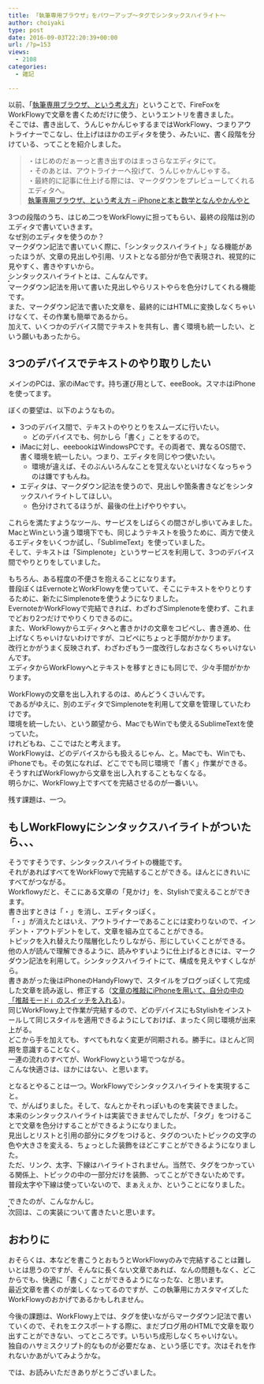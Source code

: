 ```yaml
---
title: 「執筆専用ブラウザ」をパワーアップ〜タグでシンタックスハイライト〜
author: choiyaki
type: post
date: 2016-09-03T22:20:39+00:00
url: /?p=153
views:
  - 2108
categories:
  - 雑記

---
```

以前、「[執筆専用ブラウザ、という考え方][1]」ということで、FireFoxをWorkFlowyで文章を書くためだけに使う、というエントリを書きました。  
そこでは、書き出して、うんじゃかんじゃするまではWorkFlowy、つまりアウトライナーでこなし、仕上げはほかのエディタを使う、みたいに、書く段階を分けている、ってことを紹介しました。

> ・はじめのだぁーっと書き出すのはまっさらなエディタにて。  
> ・そのあとは、アウトライナーへ投げて、うんじゃかんじゃする。  
> ・最終的に記事に仕上げる際には、マークダウンをプレビューしてくれるエディタへ。  
> [執筆専用ブラウザ、という考え方 – iPhoneと本と数学となんやかんやと][1] 

3つの段階のうち、はじめ二つをWorkFlowyに担ってもらい、最終の段階は別のエディタで書いていきます。  
なぜ別のエディタを使うのか？  
マークダウン記法で書いていく際に、「シンタックスハイライト」なる機能があったほうが、文章の見出しや引用、リストとなる部分が色で表現され、視覚的に見やすく、書きやすいから。  
シンタックスハイライトとは、こんなんです。  
<a href="https://www.flickr.com/photos/57988299@N08/29290789122" target="_blank" rel="nofollow"><img src="https://i0.wp.com/farm9.static.flickr.com/8098/29290789122_4c9a460cf6.jpg?w=660" alt="" title="キャプチャ by choiyaki, on Flickr" style="border: 1px solid black;" data-recalc-dims="1" /></a>  
マークダウン記法を用いて書いた見出しやらリストやらを色分けしてくれる機能です。  
また、マークダウン記法で書いた文章を、最終的にはHTMLに変換しなくちゃいけなくて、その作業も簡単であるから。  
加えて、いくつかのデバイス間でテキストを共有し、書く環境も統一したい、という願いもあったから。

## 3つのデバイスでテキストのやり取りしたい

メインのPCは、家のiMacです。持ち運び用として、eeeBook。スマホはiPhoneを使ってます。

ぼくの要望は、以下のようなもの。

  * 3つのデバイス間で、テキストのやりとりをスムーズに行いたい。 
      * どのデバイスでも、何かしら「書く」ことをするので。
  * iMacに対し、eeebookはWindowsPCです。その両者で、異なるOS間で、書く環境を統一したい。つまり、エディタを同じやつ使いたい。 
      * 環境が違えば、そのぶんいろんなことを覚えないといけなくなっちゃうのは嫌ですもんね。
  * エディタは、マークダウン記法を使うので、見出しや箇条書きなどをシンタックスハイライトしてほしい。 
      * 色分けされてるほうが、最後の仕上げやりやすい。

これらを満たすようなツール、サービスをしばらくの間さがし歩いてみました。  
MacとWinという違う環境下でも、同じようテキストを扱うために、両方で使えるエディタをいくつか試し、「SublimeText」を使っていました。  
そして、テキストは「Simplenote」というサービスを利用して、3つのデバイス間でやりとりをしていました。

もちろん、ある程度の不便さを抱えることになります。  
普段ぼくはEvernoteとWorkFlowyを使っていて、そこにテキストをやりとりするために、新たにSimplenoteを使うようになりました。  
EvernoteかWorkFlowyで完結できれば、わざわざSimplenoteを使わず、これまでどおり2つだけでやりくりできるのに。  
また、WorkFlowyからエディタへと書きかけの文章をコピペし、書き進め、仕上げなくちゃいけないわけですが、コピペにちょっと手間がかかります。  
改行とかがうまく反映されず、わざわざもう一度改行しなおさなくちゃいけないんです。  
エディタからWorkFlowyへとテキストを移すときにも同じで、少々手間がかかります。

WorkFlowyの文章を出し入れするのは、めんどうくさいんです。  
であるがゆえに、別のエディタでSimplenoteを利用して文章を管理していたわけです。  
環境を統一したい、という願望から、MacでもWinでも使えるSublimeTextを使っていた。  
けれどもね、ここではたと考えます。  
WorkFlowyは、どのデバイスからも扱えるじゃん、と。Macでも、Winでも、iPhoneでも。その気になれば、どこででも同じ環境で「書く」作業ができる。  
そうすればWorkFlowyから文章を出し入れすることもなくなる。  
明らかに、WorkFlowy上ですべてを完結させるのが一番いい。

残す課題は、一つ。

## もしWorkFlowyにシンタックスハイライトがついたら、、、

そうですそうです、シンタックスハイライトの機能です。  
それがあればすべてをWorkFlowyで完結することができる。ほんとにきれいにすべてがつながる。  
Workflowyだと、そこにある文章の「見かけ」を、Stylishで変えることができます。  
書き出すときは「・」を消し、エディタっぽく。  
「・」が消えたとはいえ、アウトライナーであることには変わりないので、インデント・アウトデントをして、文章を組み立てることができる。  
トピックを入れ替えたり階層化したりしながら、形にしていくことができる。  
他の人が読んで理解できるように、読みやすいように仕上げるときには、マークダウン記法を利用して。シンタックスハイライトにて、構成を見えやすくしながら。  
書きあがった後はiPhoneのHandyFlowyで、スタイルをブログっぽくして完成した文章を読み返し、修正する（[文章の推敲にiPhoneを用いて、自分の中の「推敲モード」のスイッチを入れる][2]）。  
同じWorkFlowy上で作業が完結するので、どのデバイスにもStylishをインストールして同じスタイルを適用できるようにしておけば、まったく同じ環境が出来上がる。  
どこから手を加えても、すべてもれなく変更が同期される。勝手に。ほとんど同期を意識することなく。  
一連の流れのすべてが、WorkFlowyという場でつながる。  
こんな快適さは、ほかにはない、と思います。

となるとやることは一つ。WorkFlowyでシンタックスハイライトを実現すること。  
で、がんばりました。そして、なんとかそれっぽいものを実装できました。  
本来のシンタックスハイライトは実装できませんでしたが、「タグ」をつけることで文章を色分けすることができるようになりました。  
見出しとリストと引用の部分にタグをつけると、タグのついたトピックの文字の色や大きさを変える、ちょっとした装飾をほどこすことができるようになりました。  
ただ、リンク、太字、下線はハイライトされません。当然で、タグをつかっている関係上、トピックの中の一部分だけを装飾、ってことができないためです。  
普段太字や下線は使っていないので、まぁえぇか、ということになりました。

できたのが、こんなかんじ。  
<a href="https://www.flickr.com/photos/57988299@N08/29399154975" target="_blank" rel="nofollow"><img src="https://i0.wp.com/farm9.static.flickr.com/8546/29399154975_bc299efce3.jpg?w=660" alt="" title="キャプチャ by choiyaki, on Flickr" style="border: 1px solid black;" data-recalc-dims="1" /></a>  
次回は、この実装について書きたいと思います。

## おわりに

おそらくは、本などを書こうとおもうとWorkFlowyのみで完結することは難しいとは思うのですが、そんなに長くない文章であれば、なんの問題もなく、どこからでも、快適に「書く」ことができるようになったな、と思います。  
最近文章を書くのが楽しくなってるのですが、この執筆用にカスタマイズしたWorkFlowyのおかげであるかもしれません。

今後の課題は、WorkFlowy上では、タグを使いながらマークダウン記法で書いていくので、それをエクスポートする際に、まだブログ用のHTMLで文章を取り出すことができない、ってところです。いちいち成形しなくちゃいけない。  
独自のハサミスクリプト的なものが必要だなぁ、という感じです。次はそれを作れないかあがいてみようかな。

では、お読みいただきありがとうございました。

 [1]: https://choiyaki.com/?p=106
 [2]: https://choiyaki.com/?p=148
